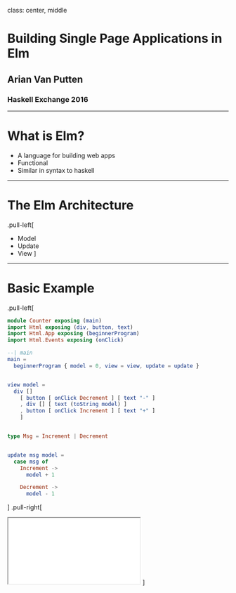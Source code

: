class: center, middle


# Building Single Page Applications in Elm 
## Arian Van Putten
### Haskell Exchange 2016

---
# What is Elm?

* A language for building web apps
* Functional
* Similar in syntax to haskell



---

# The Elm Architecture
.pull-left[
* Model
* Update
* View
]

---

# Basic Example
.pull-left[
```elm
module Counter exposing (main)
import Html exposing (div, button, text)
import Html.App exposing (beginnerProgram)
import Html.Events exposing (onClick)

--| main
main =
  beginnerProgram { model = 0, view = view, update = update }


view model =
  div []
    [ button [ onClick Decrement ] [ text "-" ]
    , div [] [ text (toString model) ]
    , button [ onClick Increment ] [ text "+" ]
    ]


type Msg = Increment | Decrement


update msg model =
  case msg of
    Increment ->
      model + 1

    Decrement ->
      model - 1
```
]
.pull-right[
<iframe class="executed" src="code/Counter.elm.html"></iframe>
]
